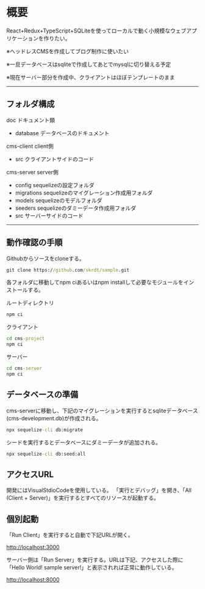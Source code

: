 # 概要

React+Redux+TypeScript+SQLiteを使ってローカルで動く小規模なウェブアプリケーションを作りたい。

※ヘッドレスCMSを作成してブログ制作に使いたい

※一旦データベースはsqliteで作成してあとでmysqlに切り替える予定

※現在サーバー部分を作成中、クライアントはほぼテンプレートのまま

******************************************

## フォルダ構成

doc ドキュメント類

- database データベースのドキュメント

cms-client client側

- src クライアントサイドのコード

cms-server server側

- config sequelizeの設定フォルダ
- migrations sequelizeのマイグレーション作成用フォルダ
- models sequelizeのモデルフォルダ
- seeders sequelizeのダミーデータ作成用フォルダ
- src サーバーサイドのコード

******************************************

## 動作確認の手順

Githubからソースをcloneする。

```bat
git clone https://github.com/skrdt/sample.git
```

各フォルダに移動してnpm ciあるいはnpm installして必要なモジュールをインストールする。

ルートディレクトリ

```bat
npm ci
```

クライアント

```bat
cd cms-project
npm ci
```

サーバー

```bat
cd cms-server
npm ci
```

## データベースの準備

cms-serverに移動し、下記のマイグレーションを実行するとsqliteデータベース(cms-development.db)が作成される。

```bat
npx sequelize-cli db:migrate
```

シードを実行するとデータベースにダミーデータが追加される。

```bat
npx sequelize-cli db:seed:all
```

## アクセスURL

開発にはVisualStdioCodeを使用している。
「実行とデバッグ」を開き、「All (Client + Server)」を実行するとすべてのリソースが起動する。

## 個別起動

「Run Client」を実行すると自動で下記URLが開く。

<http://localhost:3000>

サーバー側は「Run Server」を実行する。URLは下記、アクセスした際に「Hello World! sample server!」と表示されれば正常に動作している。

<http://localhost:8000>
